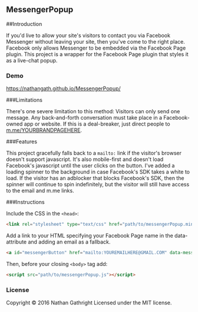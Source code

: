 MessengerPopup
-------

##Introduction

If you'd live to allow your site's visitors to contact you via Facebook Messenger without leaving your site, then you've come to the right place. Facebook only allows Messenger to be embedded via the Facebook Page plugin. This project is a wrapper for the Facebook Page plugin that styles it as a live-chat popup.

### Demo

https://nathangath.github.io/MessengerPopup/

###Limitations

There's one severe limitation to this method: Visitors can only send one message. Any back-and-forth conversation must take place in a Facebook-owned app or website. If this is a deal-breaker, just direct people to [m.me/YOURBRANDPAGEHERE](http://m.me/nathangathrightcom).

###Features

This project gracefully falls back to a `mailto:` link if the visitor's browser doesn't support javascript. It's also mobile-first and doesn't load Facebook's javascript until the user clicks on the button. I've added a loading spinner to the background in case Facebook's SDK takes a white to load. If the visitor has an adblocker that blocks Facebook's SDK, then the spinner will continue to spin indefinitely, but the visitor will still have access to the email and m.me links.

###Instructions

Include the CSS in the `<head>`:
```html
<link rel="stylesheet" type="text/css" href="path/to/messengerPopup.min.css">
```

Add a link to your HTML specifying your Facebook Page name in the data-attribute and adding an email as a fallback.
```html
<a id="messengerButton" href="mailto:YOUREMAILHERE@GMAIL.COM" data-messengerPage="YOURBRANDPAGEHERE" onclick="toggleVisibility();">Message Us</a>
```

Then, before your closing `<body>` tag add:

```html
<script src="path/to/messengerPopup.js"></script>
```

### License

Copyright © 2016 Nathan Gathright
Licensed under the MIT license.
